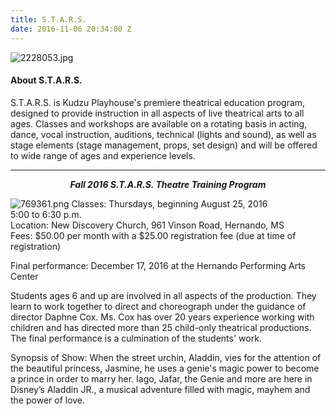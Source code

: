 ```yaml
---
title: S.T.A.R.S.
date: 2016-11-06 20:34:00 Z
---
```


![2228053.jpg](/uploads/2228053.jpg)

#### About S.T.A.R.S.

S.T.A.R.S. is Kudzu Playhouse's premiere theatrical education program, designed to provide instruction in all aspects of live theatrical arts to all ages. Classes and workshops are available on a rotating basis in acting, dance, vocal instruction, auditions, technical (lights and sound), as well as stage elements (stage management, props, set design) and will be offered to wide range of ages and experience levels.

---

<em><b><center>Fall 2016 S.T.A.R.S. Theatre Training Program</center></b></em>

![769361.png](/uploads/769361.png) 
Classes: Thursdays, beginning August 25, 2016<br>
5:00 to 6:30 p.m.<br>
Location: New Discovery Church, 961 Vinson Road, Hernando, MS<br>
Fees: $50.00 per month with a $25.00 registration fee (due at time of registration)<br>

Final performance: December 17, 2016 at the Hernando Performing Arts Center

Students ages 6 and up are involved in all aspects of the production. They learn to work together to direct and choreograph under the guidance of director Daphne Cox. Ms. Cox has over 20 years experience working with children and has directed more than 25 child-only theatrical productions. The final performance is a culmination of the students' work.

Synopsis of Show: 
When the street urchin, Aladdin, vies for the attention of the beautiful princess, Jasmine, he uses a genie's magic power to become a prince in order to marry her. Iago, Jafar, the Genie and more are here in Disney’s Aladdin JR., a musical adventure filled with magic, mayhem and the power of love.